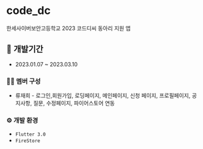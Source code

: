 # code_dc

한세사이버보안고등학교 2023 코드디씨 동아리 지원 앱

## 📆 개발기간
* 2023.01.07 ~ 2023.03.10

### 🧑‍💻 멤버 구성
  - 류재희 - 로그인,회원가입, 로딩페이지, 메인페이지, 신청 페이지, 프로필페이지, 공지사항, 질문, 수정페이지, 파이어스토어 연동
  
### ⚙️ 개발 환경
  - `Flutter 3.0`
  - `FireStore`
 
